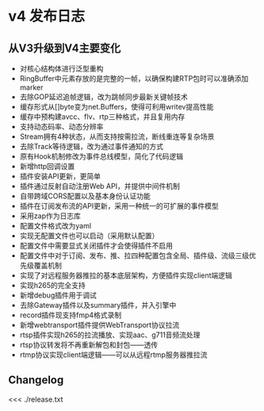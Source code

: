 # v4 发布日志
## 从V3升级到V4主要变化
- 对核心结构体进行泛型重构
- RingBuffer中元素存放的是完整的一帧，以确保构建RTP包时可以准确添加marker
- 去除GOP延迟追帧逻辑，改为跳帧同步最新关键帧技术
- 缓存形式从[]byte变为net.Buffers，使得可利用writev提高性能
- 缓存中预构建avcc、flv、rtp三种格式，并且复用内存
- 支持动态码率、动态分辨率
- Stream拥有4种状态，从而支持按需拉流，断线重连等复杂场景
- 去除Track等待逻辑，改为通过事件通知的方式
- 原有Hook机制修改为事件总线模型，简化了代码逻辑
- 新增http回调设置
- 插件安装API更新，更简单
- 插件通过反射自动注册Web API，并提供中间件机制
- 自带跨域CORS配置以及基本身份认证功能
- 插件在订阅发布流的API更新，采用一种统一的可扩展的事件模型
- 采用zap作为日志库
- 配置文件格式改为yaml
- 实现无配置文件也可以启动（采用默认配置）
- 配置文件中需要显式关闭插件才会使得插件不启用
- 配置文件中对于订阅、发布、推、拉四种配置包含全局、插件级、流级三级优先级覆盖机制
- 实现了对远程服务器推拉的基本底层架构，方便插件实现client端逻辑
- 实现h265的完全支持
- 新增debug插件用于调试
- 去除Gateway插件以及summary插件，并入引擎中
- record插件现支持fmp4格式录制
- 新增webtransport插件提供WebTransport协议拉流
- rtsp插件实现h265的拉流播放、实现aac、g711音频流处理
- rtsp协议转发将不再重新解包和封包——透传
- rtmp协议实现client端逻辑——可以从远程rtmp服务器推拉流

## Changelog

<<< ./release.txt
